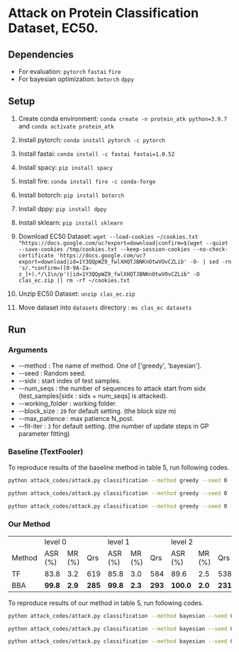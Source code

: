 # Attack on Protein Classification Dataset, EC50.

## Dependencies
* For evaluation: `pytorch` `fastai` `fire` 
* For bayesian optimization: `botorch` `dppy`

## Setup
1. Create conda environment: `conda create -n protein_atk python=3.9.7` and `conda activate protein_atk`
2. Install pytorch: `conda install pytorch -c pytorch`
3. Install fastai: `conda install -c fastai fastai=1.0.52`
4. Install spacy: `pip install spacy`
5. Install fire: `conda install fire -c conda-forge`
6. Install botorch: `pip install botorch`
7. Install dppy: `pip install dppy`
8. Install sklearn: `pip install sklearn`
9. Download EC50 Dataset: `wget --load-cookies ~/cookies.txt "https://docs.google.com/uc?export=download|confirm=$(wget --quiet --save-cookies /tmp/cookies.txt --keep-session-cookies --no-check-certificate 'https://docs.google.com/uc?export=download|id=1Y3QQpWZ9_fwlXHQTJBNKnOtwVOvCZLib' -O- | sed -rn 's/.*confirm=([0-9A-Za-z_]+).*/\1\n/p')|id=1Y3QQpWZ9_fwlXHQTJBNKnOtwVOvCZLib" -O clas_ec.zip || rm -rf ~/cookies.txt`


10. Unzip EC50 Dataset: `unzip clas_ec.zip`
11. Move dataset into ```datasets``` directory : `mv clas_ec datasets`

## Run

### Arguments
* --method : The name of method. One of ['greedy', 'bayesian'].
* --seed : Random seed.
* --sidx : start index of test samples.
* --num_seqs : the number of sequences to attack start from sidx (test_samples[sidx : sidx + num_seqs] is attacked).
* --working_folder : working folder. 
* --block_size : `20` for default setting. (the block size m)
* --max_patience : max patience N_post.
* --fit-iter : `3` for default setting. (the number of update steps in GP parameter fitting)

### Baseline (TextFooler)
To reproduce results of the baseline method in table 5, run following codes.
```bash
python attack_codes/attack.py classification --method greedy --seed 0 --sidx 0 --num_seqs 500 --working_folder datasets/clas_ec/clas_ec_ec50_level0
```

```bash
python attack_codes/attack.py classification --method greedy --seed 0 --sidx 0 --num_seqs 500 --working_folder datasets/clas_ec/clas_ec_ec50_level1
```

```bash
python attack_codes/attack.py classification --method greedy --seed 0 --sidx 0 --num_seqs 500 --working_folder datasets/clas_ec/clas_ec_ec50_level2
```

### Our Method

<table class="center">
  <tr>
    <td> </td>
    <td colspan="3">level 0</td>
    <td colspan="3">level 1</td>
    <td colspan="3">level 2</td>
  </tr>
    <td> Method </td>
    <td> ASR (%) </td>
    <td> MR (%) </td>
    <td> Qrs </td>
    <td> ASR (%) </td>
    <td> MR (%) </td>
    <td> Qrs  </td>
    <td> ASR (%) </td>
    <td> MR (%) </td>
    <td> Qrs </td>
  <tr>
    <td> TF </td>
    <td> 83.8 </td>
    <td> 3.2 </td>
    <td> 619 </td>
    <td> 85.8 </td>
    <td> 3.0 </td>
    <td> 584 </td>
    <td> 89.6 </td>
    <td> 2.5 </td>
    <td> 538 </td>
  </tr>
<tr>
    <td> BBA </td>
    <td> <b>99.8</b> </td>
    <td> <b>2.9</b> </td>
    <td> <b>285</b> </td>
    <td> <b>99.8</b> </td>
    <td> <b>2.3</b> </td>
    <td> <b>293</b> </td>
    <td> <b>100.0</b> </td>
    <td> <b>2.0</b> </td>
    <td> <b>231</b> </td>
  </tr>
</table>

To reproduce results of our method in table 5, run following codes.
```bash
python attack_codes/attack.py classification --method bayesian --seed 0 --sidx 0 --num_seqs 500 --working_folder datasets/clas_ec/clas_ec_ec50_level0 --max_patience 50
```

```bash
python attack_codes/attack.py classification --method bayesian --seed 0 --sidx 0 --num_seqs 500 --working_folder datasets/clas_ec/clas_ec_ec50_level1 --max_patience 50
```

```bash
python attack_codes/attack.py classification --method bayesian --seed 0 --sidx 0 --num_seqs 500 --working_folder datasets/clas_ec/clas_ec_ec50_level2 --max_patience 50
```

